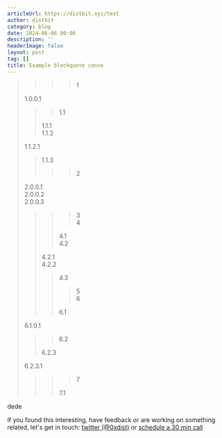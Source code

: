 ```yaml
---
articleUrl: https://distbit.xyz/test
author: distbit
category: blog
date: 2024-06-06 00:00
description: ''
headerImage: false
layout: post
tag: []
title: Example blockquote convo
---
```





>>>>1  
>
>1.0.0.1  
>>>1.1  
>>
>>1.1.1  
>>1.1.2  
>
>1.1.2.1  
>>1.1.3  
>>>>2  
>
>2.0.0.1  
>2.0.0.2  
>2.0.0.3  
>>>>3  
>>>>4  
>>>
>>>4.1  
>>>4.2  
>>
>>4.2.1  
>>4.2.2  
>>>4.3  
>>>>5  
>>>>6  
>>>
>>>6.1  
>
>6.1.0.1  
>>>6.2  
>>
>>6.2.3  
>
>6.2.3.1  
>>>>7  
>>>
>>>7.1  


dede  

If you found this interesting, have feedback or are working on something related, let's get in touch: [twitter (@0xdist)](https://twitter.com/0xdist) or [schedule a 30 min call](https://cal.com/distbit/30min)